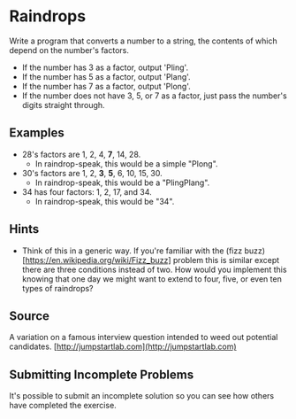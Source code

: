# Raindrops

Write a program that converts a number to a string, the contents of which depend on the number's factors.

- If the number has 3 as a factor, output 'Pling'.
- If the number has 5 as a factor, output 'Plang'.
- If the number has 7 as a factor, output 'Plong'.
- If the number does not have 3, 5, or 7 as a factor,
  just pass the number's digits straight through.

## Examples

- 28's factors are 1, 2, 4, **7**, 14, 28.
  - In raindrop-speak, this would be a simple "Plong".
- 30's factors are 1, 2, **3**, **5**, 6, 10, 15, 30.
  - In raindrop-speak, this would be a "PlingPlang".
- 34 has four factors: 1, 2, 17, and 34.
  - In raindrop-speak, this would be "34".

## Hints
- Think of this in a generic way. If you're familiar with the (fizz buzz)[https://en.wikipedia.org/wiki/Fizz_buzz] problem this is similar except there are three conditions instead of two. How would you implement this knowing that one day we might want to extend to four, five, or even ten types of raindrops?

## Source

A variation on a famous interview question intended to weed out potential candidates. [http://jumpstartlab.com](http://jumpstartlab.com)

## Submitting Incomplete Problems
It's possible to submit an incomplete solution so you can see how others have completed the exercise.

